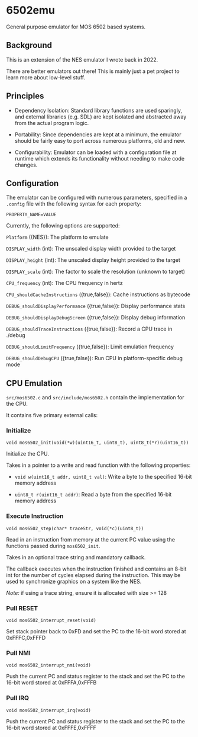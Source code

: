 # 6502emu

General purpose emulator for MOS 6502 based systems.

## Background

This is an extension of the NES emulator I wrote back in 2022.

There are better emulators out there! This is mainly just a pet project
to learn more about low-level stuff.

## Principles

- Dependency Isolation: Standard library functions are used sparingly, and
  external libraries (e.g. SDL) are kept isolated and abstracted away from
  the actual program logic.

- Portability: Since dependencies are kept at a minimum, the emulator should
  be fairly easy to port across numerous platforms, old and new.

- Configurability: Emulator can be loaded with a configuration file at runtime
  which extends its functionality without needing to make code changes.

## Configuration

The emulator can be configured with numerous parameters, specified in a
`.config` file with the following syntax for each property:

`PROPERTY_NAME=VALUE`

Currently, the following options are supported:

`Platform` ({NES}): The platform to emulate

`DISPLAY_width` (int): The unscaled display width provided to the target

`DISPLAY_height` (int): The unscaled display height provided to the target

`DISPLAY_scale` (int): The factor to scale the resolution (unknown to target)

`CPU_frequency` (int): The CPU frequency in hertz

`CPU_shouldCacheInstructions` ({true,false}): Cache instructions as bytecode

`DEBUG_shouldDisplayPerformance` ({true,false}): Display performance stats

`DEBUG_shouldDisplayDebugScreen` ({true,false}): Display debug information

`DEBUG_shouldTraceInstructions` ({true,false}): Record a CPU trace in ./debug

`DEBUG_shouldLimitFrequency` ({true,false}): Limit emulation frequency

`DEBUG_shouldDebugCPU` ({true,false}): Run CPU in platform-specific debug mode

## CPU Emulation

`src/mos6502.c` and `src/include/mos6502.h` contain the implementation for
the CPU.

It contains five primary external calls:

### Initialize

`void mos6502_init(void(*w)(uint16_t, uint8_t), uint8_t(*r)(uint16_t))`

Initialize the CPU.

Takes in a pointer to a write and read function with the following properties:

- `void w(uint16_t addr, uint8_t val)`:
  Write a byte to the specified 16-bit memory address

- `uint8_t r(uint16_t addr)`:
  Read a byte from the specified 16-bit memory address

### Execute Instruction

`void mos6502_step(char* traceStr, void(*c)(uint8_t))`

Read in an instruction from memory at the current PC value using the
functions passed during `mos6502_init`.

Takes in an optional trace string and mandatory callback.

The callback executes when the instruction finished and contains an 8-bit int
for the number of cycles elapsed during the instruction. This may be used to
synchronize graphics on a system like the NES.

*Note:* if using a trace string, ensure it is allocated with size >= 128

### Pull RESET

`void mos6502_interrupt_reset(void)`

Set stack pointer back to 0xFD and set the PC to the 16-bit word stored at
0xFFFC,0xFFFD

### Pull NMI

`void mos6502_interrupt_nmi(void)`

Push the current PC and status register to the stack and set the PC to the 
16-bit word stored at 0xFFFA,0xFFFB

### Pull IRQ

`void mos6502_interrupt_irq(void)`

Push the current PC and status register to the stack and set the PC to the 
16-bit word stored at 0xFFFE,0xFFFF